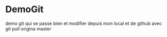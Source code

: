# DemoGit
demo git qui se passe bien 
et modifier depuis mon local 
et de github avec git pull origina master
